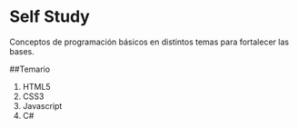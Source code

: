 # Self Study

Conceptos de programación básicos en distintos temas para fortalecer las bases.

##Temario
1. HTML5
2. CSS3
4. Javascript
5. C#
